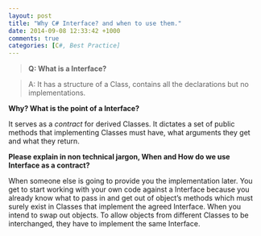 ```yaml
---
layout: post
title: "Why C# Interface? and when to use them."
date: 2014-09-08 12:33:42 +1000
comments: true
categories: [C#, Best Practice]
---
```


>**Q: What is a Interface?**
 
 >A: It has a structure of a Class, contains all the declarations but no implementations. 

**Why? What is the point of a Interface?**

It serves as a *contract* for derived Classes. It dictates a set of public methods that implementing Classes must have, what arguments they get and what they return.

**Please explain in non technical jargon, When and How do we use Interface as a contract?**

When someone else is going to provide you the implementation later. You get to start working with your own code against a Interface because you already know what to pass in and get out of object’s methods which must surely exist in Classes that implement the agreed Interface.
When you intend to swap out objects. To allow objects from different Classes to be interchanged, they have to implement the same Interface.
